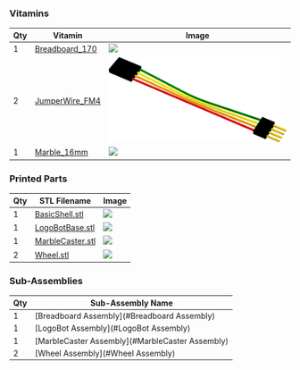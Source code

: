### Vitamins

 Qty | Vitamin | Image 
 --- | --- | ---
  1  | [Breadboard_170](../vitamins/Breadboard.scad) | ![](../vitamins/views/Breadboard_170.png)
  2  | [JumperWire_FM4](../vitamins/JumperWire.scad) | ![](../vitamins/views/JumperWire_FM4.png)
  1  | [Marble_16mm](../vitamins/Marble.scad) | ![](../vitamins/views/Marble_16mm.png)

### Printed Parts

 Qty | STL Filename | Image
 --- | --- | ---
  1  | [BasicShell.stl](../stl/BasicShell.stl) | ![](../images/BasicShell_STL.png)
  1  | [LogoBotBase.stl](../stl/LogoBotBase.stl) | ![](../images/LogoBotBase_STL.png)
  1  | [MarbleCaster.stl](../stl/MarbleCaster.stl) | ![](../images/MarbleCaster_STL.png)
  2  | [Wheel.stl](../stl/Wheel.stl) | ![](../images/Wheel_STL.png)

### Sub-Assemblies

Qty | Sub-Assembly Name
--- | ---
  1 | [Breadboard Assembly](#Breadboard Assembly)
  1 | [LogoBot Assembly](#LogoBot Assembly)
  1 | [MarbleCaster Assembly](#MarbleCaster Assembly)
  2 | [Wheel Assembly](#Wheel Assembly)

